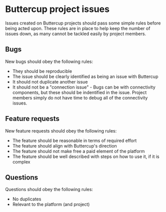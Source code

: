 # Buttercup project issues
Issues created on Buttercup projects should pass some simple rules before being acted upon. These rules are in place to help keep the number of issues down, as many cannot be tackled easily by project members.

## Bugs
New bugs should obey the following rules:

 * They should be reproducible
 * The issue should be clearly identified as being an issue with Buttercup
 * It should not duplicate another issue
 * It should not be a "connection issue" - Bugs can be with connectivity components, but these should be indentified in the issue. Project members simply do not have time to debug all of the connectivity issues.

## Feature requests
New feature requests should obey the following rules:

 * The feature should be reasonable in terms of required effort
 * The feature should align with Buttercup's direction
 * The feature should not make free a paid element of the platform
 * The feature should be well described with steps on how to use it, if it is complex

## Questions
Questions should obey the following rules:

 * No duplicates
 * Relevant to the platform (and project)
